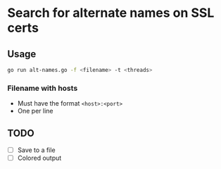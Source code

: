 # Search for alternate names on SSL certs

## Usage
```sh
go run alt-names.go -f <filename> -t <threads>
```
### Filename with hosts
- Must have the format `<host>:<port>`
- One per line

## TODO
- [ ] Save to a file
- [ ] Colored output